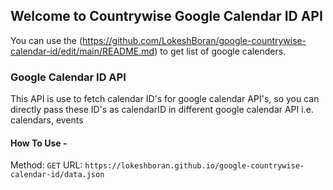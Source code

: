 ## Welcome to Countrywise Google Calendar ID API

You can use the (https://github.com/LokeshBoran/google-countrywise-calendar-id/edit/main/README.md) to get list of google calenders.


### Google Calendar ID API

This API is use to fetch calendar ID's for google calendar API's, so you can directly pass these ID's as calendarID in different google calendar API i.e. calendars, events 


#### How To Use - 
Method: `GET`
URL: `https://lokeshboran.github.io/google-countrywise-calendar-id/data.json`


